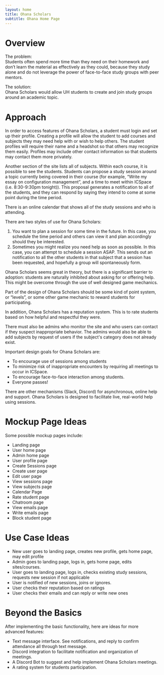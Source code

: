 ```yaml
---
layout: home
title: Ohana Scholars
subtitle: Ohana Home Page
---
```


# Overview

The problem: <br>
Students often spend more time than they need on their homework and don’t learn the material as effectively as they could, because they study alone and do not leverage the power of face-to-face study groups with peer mentors.

The solution: <br>
Ohana Scholars would allow UH students to create and join study groups around an academic topic.

# Approach
In order to access features of Ohana Scholars, a student must login and set up their profile. Creating a profile will allow the student to add courses and subjects they may need help with or wish to help others. The student profiles will require their name and a headshot so that others may recognize them easily. Profiles may include other contact information so that students may contact them more privately.

Another section of the site lists all of subjects. Within each course, it is possible to see the students. Students can propose a study session around a topic currently being covered in their course (for example, “Write my essay on configuration management”, and a time to meet within ICSpace (i.e. 8:30-9:30pm tonight)). This proposal generates a notification to all of the students, and they can respond by saying they intend to come at some point during the time period.

There is an online calendar that shows all of the study sessions and who is attending.

There are two styles of use for Ohana Scholars:
<ol>
    <li>
        You want to plan a session for some time in the future. In this case, you schedule the time period and others can view it and plan accordingly should they be interested.
    </li>
    <li>
        Sometimes you might realize you need help as soon as possible. In this case, you can attempt to schedule a session ASAP. This sends out an notification to all the other students in that subject that a session has been requested, and hopefully a group will spontaneously form.
    </li>
</ol>
Ohana Scholars seems great in theory, but there is a significant barrier to adoption: students are naturally inhibited about asking for or offering help. This might be overcome through the use of well designed game mechanics.

Part of the design of Ohana Scholars should be some kind of point system, or “levels”, or some other game mechanic to reward students for participating.

In addition, Ohana Scholars has a reputation system. This is to rate students based on how helpful and respectful they were.

There must also be admins who monitor the site and who users can contact if they suspect inappropriate behavior. The admins would also be able to add subjects by request of users if the subject's category does not already exist.

Important design goals for Ohana Scholars are:
<ul>
    <li>To encourage use of sessions among students</li>
    <li>To minimize risk of inappropriate encounters by requiring all meetings to occur in ICSpace.</li>
    <li>To encourage face-to-face interaction among students.</li>
    <li>Everyone passes!</li>
</ul>
There are other mechanisms (Slack, Discord) for asynchronous, online help and support. Ohana Scholars is designed to facilitate live, real-world help using sessions.

# Mockup Page Ideas

Some possible mockup pages include:
<ul>
    <li>Landing page</li>
    <li>User home page</li>
    <li>Admin home page</li>
    <li>User profile page</li>
    <li>Create Sessions page</li>
    <li>Create user page</li>
    <li>Edit user page</li>
    <li>View sessions page</li>
    <li>View subjects page</li>
    <li>Calendar Page</li>
    <li>Rate student page</li>
    <li>Chatroom page</li>
    <li>View emails page</li>
    <li>Write emails page</li>
    <li>Block student page</li>
</ul>

# Use Case Ideas
<ul>
    <li>New user goes to landing page, creates new profile, gets home page, may edit profile</li>
    <li>Admin goes to landing page, logs in, gets home page, edits sites/courses.</li>
    <li>User goes to landing page, logs in, checks existing study sessions, requests new session if not applicable</li>
    <li>User is notified of new sessions, joins or ignores.</li>
    <li>User checks their reputation based on ratings</li>
    <li>User checks their emails and can reply or write new ones</li>
    
</ul>

# Beyond the Basics

After implementing the basic functionality, here are ideas for more advanced features:

<ul>
    <li>Text message interface. See notifications, and reply to confirm attendance all through text message.</li>
    <li>Discord integration to facilitate notification and organization of meetings.</li>
    <li>A Discord Bot to suggest and help implement Ohana Scholars meetings.</li>
    <li>A rating system for students participation.</li>
</ul>